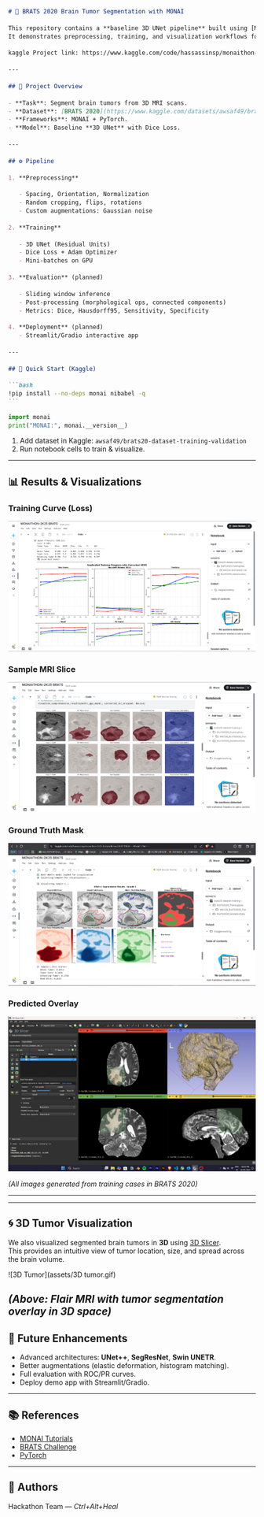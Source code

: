 ````markdown
# 🧠 BRATS 2020 Brain Tumor Segmentation with MONAI

This repository contains a **baseline 3D UNet pipeline** built using [MONAI](https://monai.io/) for the **BRATS 2020 dataset**.  
It demonstrates preprocessing, training, and visualization workflows for multi-class brain tumor segmentation.

kaggle Project link: https://www.kaggle.com/code/hassassinsp/monaithon-2k25-brats

---

## 📌 Project Overview

- **Task**: Segment brain tumors from 3D MRI scans.
- **Dataset**: [BRATS 2020](https://www.kaggle.com/datasets/awsaf49/brats20-dataset-training-validation) (369 training cases).
- **Frameworks**: MONAI + PyTorch.
- **Model**: Baseline **3D UNet** with Dice Loss.

---

## ⚙️ Pipeline

1. **Preprocessing**

   - Spacing, Orientation, Normalization
   - Random cropping, flips, rotations
   - Custom augmentations: Gaussian noise

2. **Training**

   - 3D UNet (Residual Units)
   - Dice Loss + Adam Optimizer
   - Mini-batches on GPU

3. **Evaluation** (planned)

   - Sliding window inference
   - Post-processing (morphological ops, connected components)
   - Metrics: Dice, Hausdorff95, Sensitivity, Specificity

4. **Deployment** (planned)
   - Streamlit/Gradio interactive app

---

## 🚀 Quick Start (Kaggle)

```bash
!pip install --no-deps monai nibabel -q
```
````

```python
import monai
print("MONAI:", monai.__version__)
```

1. Add dataset in Kaggle:
   `awsaf49/brats20-dataset-training-validation`
2. Run notebook cells to train & visualize.

---

## 📊 Results & Visualizations

### Training Curve (Loss)

![Training Curve](assets/5.png)

### Sample MRI Slice

![MRI Slice](assets/4.png)

### Ground Truth Mask

![Segmentation Mask](assets/2.png)

### Predicted Overlay

![Prediction Overlay](assets/6.png)

_(All images generated from training cases in BRATS 2020)_

---

---

## 🌀 3D Tumor Visualization

We also visualized segmented brain tumors in **3D** using [3D Slicer](https://www.slicer.org/).  
This provides an intuitive view of tumor location, size, and spread across the brain volume.


![3D Tumor](assets/3D tumor.gif)

## _(Above: Flair MRI with tumor segmentation overlay in 3D space)_

## 🔮 Future Enhancements

- Advanced architectures: **UNet++**, **SegResNet**, **Swin UNETR**.
- Better augmentations (elastic deformation, histogram matching).
- Full evaluation with ROC/PR curves.
- Deploy demo app with Streamlit/Gradio.

---

## 📚 References

- [MONAI Tutorials](https://github.com/Project-MONAI/tutorials)
- [BRATS Challenge](https://www.med.upenn.edu/cbica/brats2020/)
- [PyTorch](https://pytorch.org/)

---

## 👥 Authors

Hackathon Team — _Ctrl+Alt+Heal_
